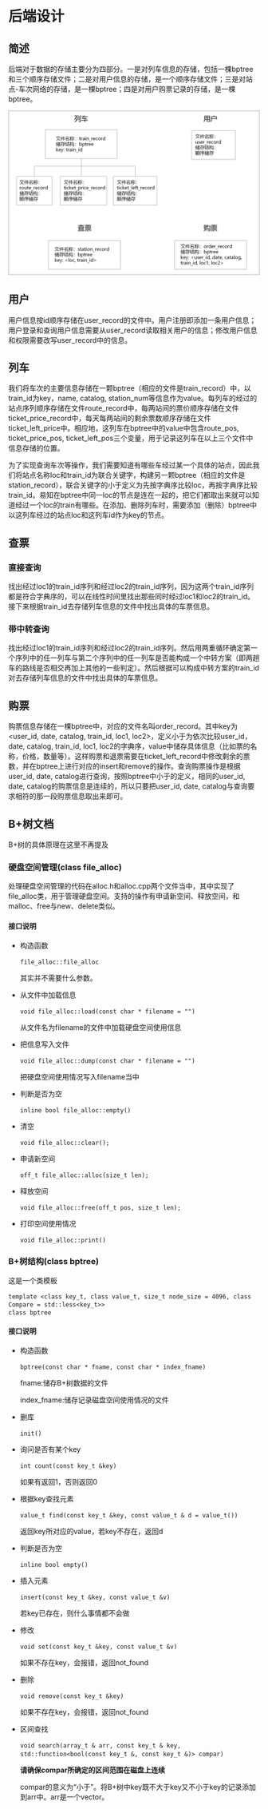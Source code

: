
# 后端设计


## 简述

后端对于数据的存储主要分为四部分。一是对列车信息的存储，包括一棵bptree和三个顺序存储文件；二是对用户信息的存储，是一个顺序存储文件；三是对站点-车次网络的存储，是一棵bptree；四是对用户购票记录的存储，是一棵bptree。

![](images/backend_structure.png)


## 用户

用户信息按id顺序存储在user_record的文件中。用户注册即添加一条用户信息；用户登录和查询用户信息需要从user_record读取相关用户的信息；修改用户信息和权限需要改写user_record中的信息。


## 列车

我们将车次的主要信息存储在一颗bptree（相应的文件是train_record）中，以train_id为key，name, catalog, station_num等信息作为value。每列车的经过的站点序列顺序存储在文件route_record中，每两站间的票价顺序存储在文件ticket_price_record中，每天每两站间的剩余票数顺序存储在文件ticket_left_price中。相应地，这列车在bptree中的value中包含route_pos, ticket_price_pos, ticket_left_pos三个变量，用于记录这列车在以上三个文件中信息存储的位置。

为了实现查询车次等操作，我们需要知道有哪些车经过某一个具体的站点，因此我们将站点名称loc和train_id为联合关键字，构建另一颗bptree（相应的文件是station_record），联合关键字的小于定义为先按字典序比较loc，再按字典序比较train_id。易知在bptree中同一loc的节点是连在一起的，把它们都取出来就可以知道经过一个loc的train有哪些。在添加、删除列车时，需要添加（删除）bptree中以这列车经过的站点loc和这列车id作为key的节点。


## 查票 

### 直接查询

找出经过loc1的train_id序列和经过loc2的train_id序列，因为这两个train_id序列都是符合字典序的，可以在线性时间里找出那些同时经过loc1和loc2的train_id。接下来根据train_id去存储列车信息的文件中找出具体的车票信息。

### 带中转查询

找出经过loc1的train_id序列和经过loc2的train_id序列。然后用两重循环确定第一个序列中的任一列车与第二个序列中的任一列车是否能构成一个中转方案（即两趟车的路线是否相交再加上其他的一些判定）。然后根据可以构成中转方案的train_id对去存储列车信息的文件中找出具体的车票信息。


## 购票

购票信息存储在一棵bptree中，对应的文件名叫order_record。其中key为<user_id, date, catalog, train_id, loc1, loc2>，定义小于为依次比较user_id，date, catalog, train_id, loc1, loc2的字典序，value中储存具体信息（比如票的名称，价格，数量等）。这样购票和退票需要在ticket_left_record中修改剩余的票数，并在bptree上进行对应的insert和remove的操作。查询购票操作是根据user_id, date, catalog进行查询，按照bptree中小于的定义，相同的user_id, date, catalog的购票信息是连续的，所以只要把user_id, date, catalog与查询要求相符的那一段购票信息取出来即可。



## B+树文档

B+树的具体原理在这里不再提及

### 硬盘空间管理(class file_alloc)

处理硬盘空间管理的代码在alloc.h和alloc.cpp两个文件当中，其中实现了file_alloc类，用于管理硬盘空间。支持的操作有申请新空间、释放空间，和malloc、free与new、delete类似。

#### 接口说明

- 构造函数

  `file_alloc::file_alloc`

  其实并不需要什么参数。

- 从文件中加载信息

  `void file_alloc::load(const char * filename = "")`

  从文件名为filename的文件中加载硬盘空间使用信息

- 把信息写入文件

  `void file_alloc::dump(const char * filename = "")`

  把硬盘空间使用情况写入filename当中

- 判断是否为空

  `inline bool file_alloc::empty()`

- 清空

  `void file_alloc::clear();`

- 申请新空间

  `off_t file_alloc::alloc(size_t len);`

- 释放空间

  `void file_alloc::free(off_t pos, size_t len);`

- 打印空间使用情况

  `void file_alloc::print()`

### B+树结构(class bptree)

这是一个类模板

```
template <class key_t, class value_t, size_t node_size = 4096, class Compare = std::less<key_t>>
class bptree
```

#### 接口说明

- 构造函数

  `bptree(const char * fname, const char * index_fname)`

  fname:储存B+树数据的文件

  index_fname:储存记录磁盘空间使用情况的文件

- 删库

  `init()`

- 询问是否有某个key

  `int count(const key_t &key)`

  如果有返回1，否则返回0

- 根据key查找元素

  `value_t find(const key_t &key, const value_t & d = value_t())`

  返回key所对应的value，若key不存在，返回d

- 判断是否为空

  `inline bool empty()`

- 插入元素

  `insert(const key_t &key, const value_t &v)`

  若key已存在，则什么事情都不会做

- 修改

  `void set(const key_t &key, const value_t &v)`

  如果不存在key，会报错，返回not_found

- 删除

  `void remove(const key_t &key)`

  如果不存在key，会报错，返回not_found

- 区间查找

  `void search(array_t & arr, const key_t & key, std::function<bool(const key_t &, const key_t &)> compar)`

  **请确保compar所确定的区间范围在磁盘上连续**

  compar的意义为“小于”。将B+树中key既不大于key又不小于key的记录添加到arr中。arr是一个vector。